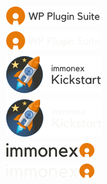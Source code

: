 <div class="home-page-footer">

<div>
<div class="home-page-immonex-wp-plugin-suite-logo element-light">

[![immonex WordPress Plugin Suite Logo](assets/immonex-wordpress-plugin-suite-logo.png ':no-zoom')](https://plugins.inveris.de/)


</div>
<div class="home-page-immonex-wp-plugin-suite-logo element-dark">

[![immonex WordPress Plugin Suite Logo](assets/immonex-wordpress-plugin-suite-logo-dark.png ':no-zoom')](https://plugins.inveris.de/)

</div>
</div>

<div>
<div class="home-page-kickstart-logo element-light">

[![immonex Kickstart Logo](assets/immonex-kickstart-logo.png ':no-zoom')](https://de.wordpress.org/plugins/immonex-kickstart/)

</div>
<div class="home-page-kickstart-logo element-dark">

[![immonex Kickstart Logo](assets/immonex-kickstart-logo-dark.png ':no-zoom')](https://de.wordpress.org/plugins/immonex-kickstart/)

</div>
</div>

<div>
<div class="home-page-immonex-logo element-light">

![immonex Logo](assets/immonex-logo.png ':no-zoom')

</div>
<div class="home-page-immonex-logo element-dark">

![immonex Logo](assets/immonex-logo-dark.png ':no-zoom')

</div>
</div>

</div>